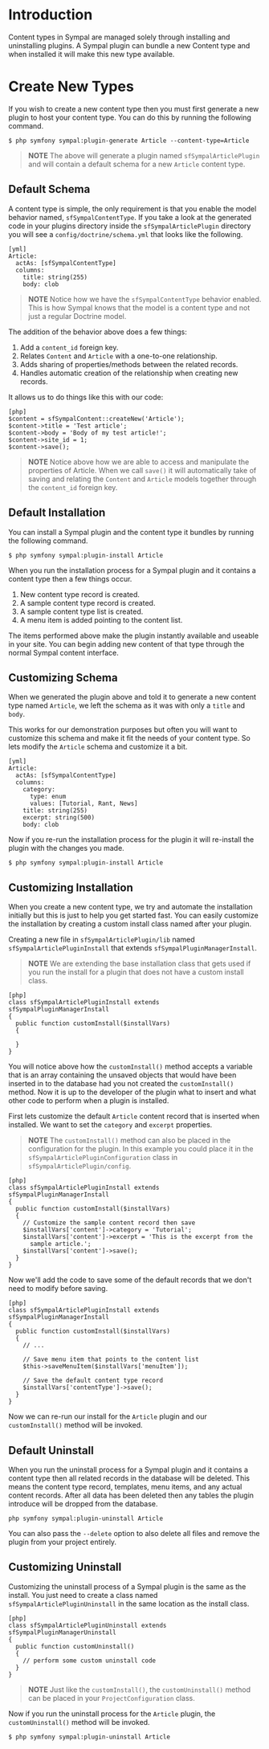 # Introduction

Content types in Sympal are managed solely through installing and uninstalling
plugins. A Sympal plugin can bundle a new Content type and when installed it 
will make this new type available.

# Create New Types

If you wish to create a new content type then you must first generate a new 
plugin to host your content type. You can do this by running the following
command.

    $ php symfony sympal:plugin-generate Article --content-type=Article

> **NOTE**
> The above will generate a plugin named `sfSympalArticlePlugin` and will 
> contain a default schema for a new `Article` content type.

## Default Schema

A content type is simple, the only requirement is that you enable the model
behavior named, `sfSympalContentType`. If you take a look at the generated
code in your plugins directory inside the `sfSympalArticlePlugin` directory
you will see a `config/doctrine/schema.yml` that looks like the following.

    [yml]
    Article:
      actAs: [sfSympalContentType]
      columns:
        title: string(255)
        body: clob

> **NOTE**
> Notice how we have the `sfSympalContentType` behavior enabled. This is
> how Sympal knows that the model is a content type and not just a regular
> Doctrine model.

The addition of the behavior above does a few things:

1. Add a `content_id` foreign key.
2. Relates `Content` and `Article` with a one-to-one relationship.
3. Adds sharing of properties/methods between the related records.
4. Handles automatic creation of the relationship when creating new records.

It allows us to do things like this with our code:

    [php]
    $content = sfSympalContent::createNew('Article');
    $content->title = 'Test article';
    $content->body = 'Body of my test article!';
    $content->site_id = 1;
    $content->save();

> **NOTE**
> Notice above how we are able to access and manipulate the properties of 
> Article. When we call `save()` it will automatically take of saving and 
> relating the `Content` and `Article` models together through the `content_id`
> foreign key.

## Default Installation

You can install a Sympal plugin and the content type it bundles by running the
following command.

    $ php symfony sympal:plugin-install Article
  
When you run the installation process for a Sympal plugin and it contains a 
content type then a few things occur.

1. New content type record is created.
2. A sample content type record is created.
3. A sample content type list is created.
4. A menu item is added pointing to the content list.

The items performed above make the plugin instantly available and useable in 
your site. You can begin adding new content of that type through the normal
Sympal content interface.

## Customizing Schema

When we generated the plugin above and told it to generate a new content type 
named `Article`, we left the schema as it was with only a `title` and `body`.

This works for our demonstration purposes but often you will want to customize 
this schema and make it fit the needs of your content type. So lets modify the 
`Article` schema and customize it a bit.

    [yml]
    Article:
      actAs: [sfSympalContentType]
      columns:
        category:
          type: enum
          values: [Tutorial, Rant, News]
        title: string(255)
        excerpt: string(500)
        body: clob

Now if you re-run the installation process for the plugin it will re-install
the plugin with the changes you made.

    $ php symfony sympal:plugin-install Article

## Customizing Installation

When you create a new content type, we try and automate the installation 
initially but this is just to help you get started fast. You can easily 
customize the installation by creating a custom install class named after
your plugin.

Creating a new file in `sfSympalArticlePlugin/lib` named
`sfSympalArticlePluginInstall` that extends `sfSympalPluginManagerInstall`.

> **NOTE**
> We are extending the base installation class that gets used if you run the
> install for a plugin that does not have a custom install class.

    [php]
    class sfSympalArticlePluginInstall extends sfSympalPluginManagerInstall
    {
      public function customInstall($installVars)
      {
        
      }
    }

You will notice above how the `customInstall()` method accepts a variable
that is an array containing the unsaved objects that would have been inserted
in to the database had you not created the `customInstall()` method. Now
it is up to  the developer of the plugin what to insert and what other code
to perform when a plugin is installed.

First lets customize the default `Article` content record that is inserted
when  installed. We want to set the `category` and `excerpt` properties.

> **NOTE**
> The `customInstall()` method can also be placed in the configuration
> for the plugin. In this example you could place it in the
> `sfSympalArticlePluginConfiguration` class in `sfSympalArticlePlugin/config`.

    [php]
    class sfSympalArticlePluginInstall extends sfSympalPluginManagerInstall
    {
      public function customInstall($installVars)
      {
        // Customize the sample content record then save
        $installVars['content']->category = 'Tutorial';
        $installVars['content']->excerpt = 'This is the excerpt from the 
          sample article.';
        $installVars['content']->save();
      }
    }

Now we'll add the code to save some of the default records that we don't
need to modify before saving.

    [php]
    class sfSympalArticlePluginInstall extends sfSympalPluginManagerInstall
    {
      public function customInstall($installVars)
      {
        // ...

        // Save menu item that points to the content list
        $this->saveMenuItem($installVars['menuItem']);

        // Save the default content type record
        $installVars['contentType']->save();
      }
    }

Now we can re-run our install for the `Article` plugin and our `customInstall()`
method will be invoked.

## Default Uninstall

When you run the uninstall process for a Sympal plugin and it contains a
content type then all related records in the database will be deleted. This
means the content type record, templates, menu items, and any actual content
records. After all data has been deleted then any tables the plugin introduce
will be dropped from the database.

    php symfony sympal:plugin-uninstall Article

You can also pass the `--delete` option to also delete all files and remove
the plugin from your project entirely.

## Customizing Uninstall

Customizing the uninstall process of a Sympal plugin is the same as the
install. You just need to create a class named `sfSympalArticlePluginUninstall`
in the same location as the install class.

    [php]
    class sfSympalArticlePluginUninstall extends sfSympalPluginManagerUninstall
    {
      public function customUninstall()
      {
        // perform some custom uninstall code
      }
    }

> **NOTE**
> Just like the `customInstall()`, the `customUninstall()` method can be
> placed in your `ProjectConfiguration` class.

Now if you run the uninstall process for the `Article` plugin, the
`customUninstall()` method will be invoked.

    $ php symfony sympal:plugin-uninstall Article